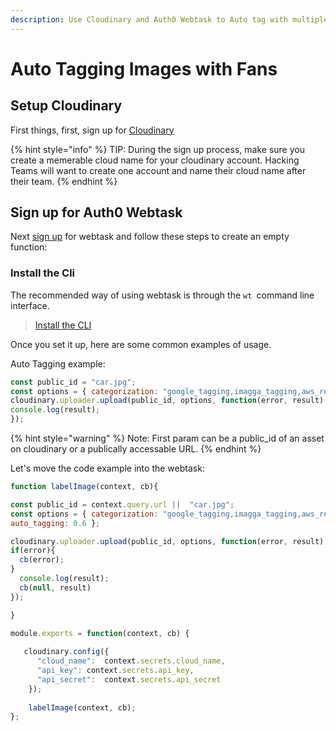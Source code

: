 ```yaml
---
description: Use Cloudinary and Auth0 Webtask to Auto tag with multiple add-ons.
---
```


# Auto Tagging Images with Fans

## Setup Cloudinary

First things, first,  sign up for [Cloudinary](https://cloudinary.com/signup?utm_source=Emerge_Americas&utm_medium=Gitbook&utm_campaign=Evangelism&utm_term=Hackathon&utm_content=Signup_EA)

{% hint style="info" %}
TIP: During the sign up process, make sure you create a memerable cloud name for your cloudinary account.   Hacking Teams will want to create one account and name their cloud name after their team.
{% endhint %}

## Sign up for Auth0 Webtask

Next [sign up](https://webtask.io/make) for webtask and follow these steps to create an empty function:

### Install the Cli

The recommended way of using webtask is through the `wt `command line interface.

> [Install the CLI](https://webtask.io/cli)

Once you set it up, here are some common examples of usage.

Auto Tagging example:

```javascript
const public_id = "car.jpg";
const options = { categorization: "google_tagging,imagga_tagging,aws_rek_tagging", auto_tagging: 0.6 };
cloudinary.uploader.upload(public_id, options, function(error, result) { 
console.log(result); 
});
```

{% hint style="warning" %}
Note:  First param can be a public\_id of an asset on cloudinary or a publically accessable URL. 
{% endhint %}

Let's move the code example into the webtask:

```javascript
function labelImage(context, cb){

const public_id = context.query.url ||  "car.jpg";  
const options = { categorization: "google_tagging,imagga_tagging,aws_rek_tagging", 
auto_tagging: 0.6 };

cloudinary.uploader.upload(public_id, options, function(error, result) { 
if(error){
  cb(error);
}
  console.log(result); 
  cb(null, result)
});

}

module.exports = function(context, cb) {
  
   cloudinary.config({
      "cloud_name":  context.secrets.cloud_name,
      "api_key": context.secrets.api_key,
      "api_secret":  context.secrets.api_secret
    });
    
    labelImage(context, cb);
};
```

